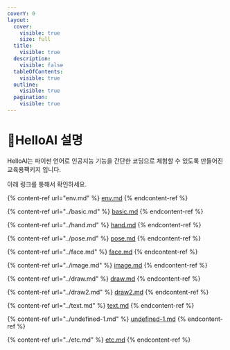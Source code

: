 ```yaml
---
coverY: 0
layout:
  cover:
    visible: true
    size: full
  title:
    visible: true
  description:
    visible: false
  tableOfContents:
    visible: true
  outline:
    visible: true
  pagination:
    visible: true
---
```


# 🌱HelloAI 설명

HelloAI는 파이썬 언어로 인공지능 기능을 간단한  코딩으로 체험할 수 있도록 만들어진 교육용팩키지 입니다.&#x20;

아래 링크를 통해서 확인하세요.

{% content-ref url="env.md" %}
[env.md](env.md)
{% endcontent-ref %}

{% content-ref url="../basic.md" %}
[basic.md](../basic.md)
{% endcontent-ref %}

{% content-ref url="../hand.md" %}
[hand.md](../hand.md)
{% endcontent-ref %}

{% content-ref url="../pose.md" %}
[pose.md](../pose.md)
{% endcontent-ref %}

{% content-ref url="../face.md" %}
[face.md](../face.md)
{% endcontent-ref %}

{% content-ref url="../image.md" %}
[image.md](../image.md)
{% endcontent-ref %}

{% content-ref url="../draw.md" %}
[draw.md](../draw.md)
{% endcontent-ref %}

{% content-ref url="../draw2.md" %}
[draw2.md](../draw2.md)
{% endcontent-ref %}

{% content-ref url="../text.md" %}
[text.md](../text.md)
{% endcontent-ref %}

{% content-ref url="../undefined-1.md" %}
[undefined-1.md](../undefined-1.md)
{% endcontent-ref %}

{% content-ref url="../etc.md" %}
[etc.md](../etc.md)
{% endcontent-ref %}









